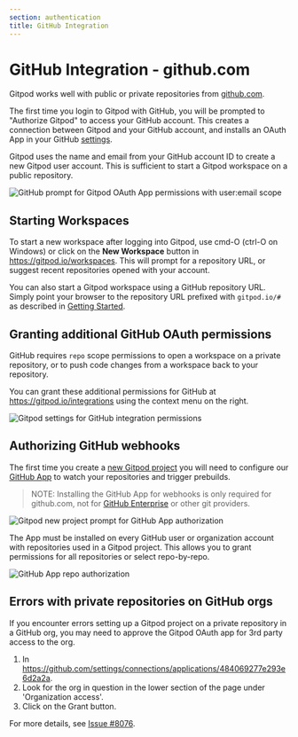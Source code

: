 ```yaml
---
section: authentication
title: GitHub Integration
---
```


<script context="module">
  export const prerender = true;
</script>

# GitHub Integration - github.com

Gitpod works well with public or private repositories from [github.com](https://github.com/).

The first time you login to Gitpod with GitHub, you will be prompted to "Authorize Gitpod" to access your GitHub account. This creates a connection between Gitpod and your GitHub account, and installs an OAuth App in your GitHub [settings](https://github.com/settings/applications).

Gitpod uses the name and email from your GitHub account ID to create a new Gitpod user account. This is sufficient to start a Gitpod workspace on a public repository.

![GitHub prompt for Gitpod OAuth App permissions with user:email scope](../../../static/images/integrations/github-oauth-install.png)

## Starting Workspaces

To start a new workspace after logging into Gitpod, use cmd-O (ctrl-O on Windows) or click on the **New Workspace** button in https://gitpod.io/workspaces. This will prompt for a repository URL, or suggest recent repositories opened with your account.

You can also start a Gitpod workspace using a GitHub repository URL. Simply point your browser to the repository URL prefixed with `gitpod.io/#` as described in [Getting Started](/docs/getting-started).

## Granting additional GitHub OAuth permissions

GitHub requires `repo` scope permissions to open a workspace on a private repository, or to push code changes from a workspace back to your repository.

You can grant these additional permissions for GitHub at https://gitpod.io/integrations using the context menu on the right.

![Gitpod settings for GitHub integration permissions](../../../static/images/integrations/github-oauth-permissions.png)

## Authorizing GitHub webhooks

The first time you create a [new Gitpod project](https://gitpod.io/new) you will need to configure our [GitHub App](https://github.com/apps/gitpod-io) to watch your repositories and trigger prebuilds.

> NOTE: Installing the GitHub App for webhooks is only required for github.com, not for [GitHub Enterprise](/docs/github-enterprise-integration) or other git providers.

![Gitpod new project prompt for GitHub App authorization](../../../static/images/integrations/github-new-project-install-app.png)

The App must be installed on every GitHub user or organization account with repositories used in a Gitpod project. This allows you to grant permissions for all repositories or select repo-by-repo.

![GitHub App repo authorization](../../../static/images/integrations/github-app-authorize-repos.png)

## Errors with private repositories on GitHub orgs

If you encounter errors setting up a Gitpod project on a private repository in a GitHub org, you may need to approve the Gitpod OAuth app for 3rd party access to the org.

1. In https://github.com/settings/connections/applications/484069277e293e6d2a2a.
2. Look for the org in question in the lower section of the page under 'Organization access'.
3. Click on the Grant button.

For more details, see [Issue #8076](https://github.com/gitpod-io/gitpod/issues/8076).
